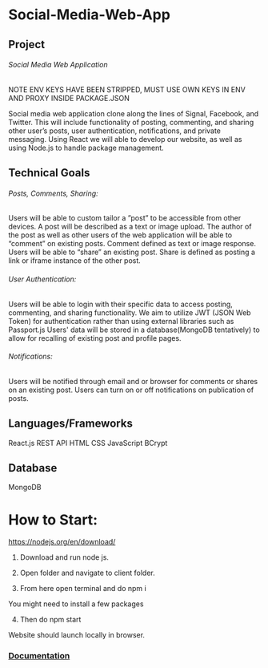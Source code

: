 # Social-Media-Web-App
## Project
###### Social Media Web Application
NOTE ENV KEYS HAVE BEEN STRIPPED, MUST USE OWN KEYS IN ENV AND PROXY INSIDE PACKAGE.JSON

Social media web application clone along the lines of Signal, Facebook, and Twitter. This will include functionality of posting, commenting, and sharing other user’s posts, user authentication, notifications, and private messaging.
Using React we will able to develop our website, as well as using Node.js to handle package management.

## Technical Goals
###### Posts, Comments, Sharing:
Users will be able to custom tailor a ”post” to be accessible from other devices. A post will be described as a text or image upload.
The author of the post as well as other users of the web application will be able to “comment” on existing posts. Comment defined as text or image response. 
Users will be able to “share” an existing post. Share is defined as posting a link or iframe instance of the other post.

###### User Authentication:
Users will be able to login with their specific data to access posting, commenting, and sharing functionality.
We aim to utilize JWT (JSON Web Token) for authentication rather than using external libraries such as Passport.js
Users' data will be stored in a database(MongoDB tentatively) to allow for recalling of existing post and profile pages.

###### Notifications:
Users will be notified through email and or browser for comments or shares on an existing post.
Users can turn on or off notifications on publication of posts.

## Languages/Frameworks
React.js
REST API
HTML
CSS
JavaScript
BCrypt

## Database
MongoDB

# How to Start:

https://nodejs.org/en/download/

1. Download and run node js.

2. Open folder and navigate to client folder.

3. From here open terminal and do npm i

You might need to install a few packages

4. Then do npm start

Website should launch locally in browser.

### [Documentation](https://github.com/tristingreenstein/Social-Media-Web-Application/wiki/Documentation)
